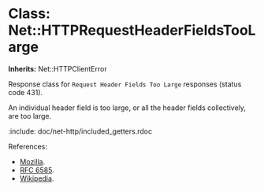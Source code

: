 # Class: Net::HTTPRequestHeaderFieldsTooLarge
**Inherits:** Net::HTTPClientError
    

Response class for `Request Header Fields Too Large` responses (status code
431).

An individual header field is too large, or all the header fields
collectively, are too large.

:include: doc/net-http/included_getters.rdoc

References:

*   [Mozilla](https://developer.mozilla.org/en-US/docs/Web/HTTP/Status/431).
*   [RFC 6585](https://www.rfc-editor.org/rfc/rfc6585#section-5).
*   [Wikipedia](https://en.wikipedia.org/wiki/List_of_HTTP_status_codes#431).



